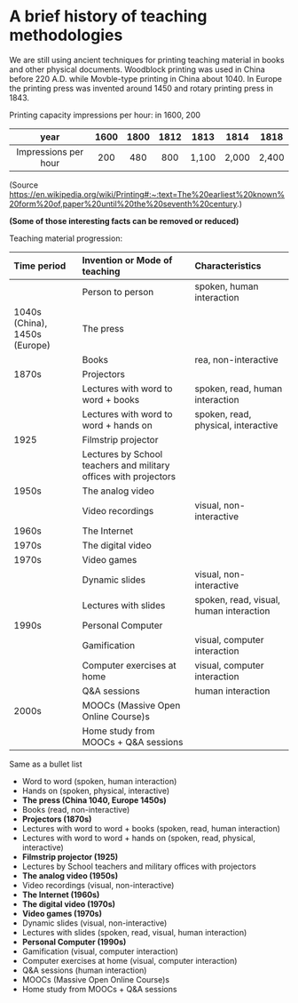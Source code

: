 # A brief history of teaching methodologies


We are still using ancient techniques for printing teaching material in books
and other physical documents. Woodblock printing was used in China before
220 A.D. while Movble-type printing in China about 1040. In Europe the printing
press was invented around 1450 and rotary printing press in 1843.

Printing capacity impressions per hour: in 1600, 200

| year | 1600 | 1800 | 1812 | 1813 | 1814 | 1818 |
|:----:|:----:|:----:|:----:|:----:|:----:|:----:|
| Impressions per hour | 200 | 480 | 800 | 1,100 | 2,000 | 2,400 |

(Source
https://en.wikipedia.org/wiki/Printing#:~:text=The%20earliest%20known%20form%20of,paper%20until%20the%20seventh%20century.)

**(Some of those interesting facts can be removed or reduced)**


Teaching material progression:

| Time period | Invention or Mode of teaching | Characteristics |
|:------------|:--------------------------|:----------------|
|             | Person to person | spoken, human interaction |
|1040s (China), 1450s (Europe) | The press | |
|             | Books | rea, non-interactive|
| 1870s       | Projectors | |
|             |Lectures with word to word + books | spoken, read, human interaction |
|             |Lectures with word to word + hands on |spoken, read, physical, interactive |
| 1925        | Filmstrip projector | |
|             | Lectures by School teachers and military offices with projectors | |
| 1950s       | The analog video | |
|             | Video recordings | visual, non-interactive |
| 1960s       | The Internet | |
| 1970s       | The digital video | |
| 1970s       | Video games | |
|             | Dynamic slides | visual, non-interactive |
|             | Lectures with slides | spoken, read, visual, human interaction |
| 1990s       | Personal Computer | |
|             | Gamification | visual, computer interaction | |
|             | Computer exercises at home | visual, computer interaction | |
|             | Q&A sessions | human interaction | |
| 2000s       | MOOCs (Massive Open Online Course)s | |
|             | Home study from MOOCs + Q&A sessions | | 

Same as a bullet list

- Word to word (spoken, human interaction)
- Hands on (spoken, physical, interactive)
- **The press (China 1040, Europe 1450s)**
- Books (read, non-interactive)
- **Projectors (1870s)**
- Lectures with word to word + books (spoken, read, human interaction)
- Lectures with word to word + hands on (spoken, read, physical, interactive)
- **Filmstrip projector (1925)**
- Lectures by School teachers and military offices with projectors
- **The analog video (1950s)**
- Video recordings (visual, non-interactive)
- **The Internet (1960s)**
- **The digital video (1970s)**
- **Video games (1970s)**
- Dynamic slides (visual, non-interactive)
- Lectures with slides (spoken, read, visual, human interaction)
- **Personal Computer (1990s)**
- Gamification (visual, computer interaction)
- Computer exercises at home (visual, computer interaction)
- Q&A sessions (human interaction)
- MOOCs (Massive Open Online Course)s
- Home study from MOOCs + Q&A sessions

